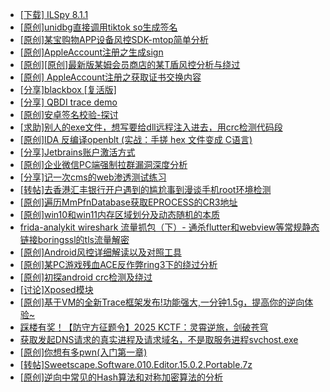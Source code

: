 + [[下载] ILSpy 8.1.1](https://bbs.kanxue.com/thread-278916.htm)
+ [[原创]unidbg直接调用tiktok so生成签名](https://bbs.kanxue.com/thread-285623.htm)
+ [[原创]某宝购物APP设备风控SDK-mtop简单分析](https://bbs.kanxue.com/thread-284241.htm)
+ [[原创]AppleAccount注册之生成sign](https://bbs.kanxue.com/thread-285959.htm)
+ [[原创][原创]最新版某姆会员商店的某T盾风控分析与绕过](https://bbs.kanxue.com/thread-286243.htm)
+ [[原创] AppleAccount注册之获取证书交换内容](https://bbs.kanxue.com/thread-285944.htm)
+ [[分享]blackbox [复活版]](https://bbs.kanxue.com/thread-286308.htm)
+ [[分享] QBDI trace demo](https://bbs.kanxue.com/thread-285857.htm)
+ [[原创]安卓签名校验-探讨](https://bbs.kanxue.com/thread-285647.htm)
+ [[求助]别人的exe文件，想写要给dll远程注入进去，用crc检测代码段](https://bbs.kanxue.com/thread-286617.htm)
+ [[原创]IDA 反编译openblt (实战：手搓 hex 文件变成 C语言)](https://bbs.kanxue.com/thread-285731.htm)
+ [[分享]Jetbrains账户激活方式](https://bbs.kanxue.com/thread-284298.htm)
+ [[原创]企业微信PC端强制拉群漏洞深度分析](https://bbs.kanxue.com/thread-286616.htm)
+ [[分享]记一次cms的web渗透测试练习](https://bbs.kanxue.com/thread-282984.htm)
+ [[转帖]去香港汇丰银行开户遇到的尴尬事到漫谈手机root环境检测](https://bbs.kanxue.com/thread-285754.htm)
+ [[原创]遍历MmPfnDatabase获取EPROCESS的CR3地址](https://bbs.kanxue.com/thread-286598.htm)
+ [[原创]win10和win11内存区域划分及动态随机的本质](https://bbs.kanxue.com/thread-282299.htm)
+ [frida-analykit   wireshark 流量抓包（下）- 通杀flutter和webview等常规静态链接boringssl的tls流量解密](https://bbs.kanxue.com/thread-286620.htm)
+ [[原创]Android风控详细解读以及对照工具](https://bbs.kanxue.com/thread-286120.htm)
+ [[原创]某PC游戏残血ACE反作弊ring3下的绕过分析](https://bbs.kanxue.com/thread-284667.htm)
+ [[原创]初探android crc检测及绕过](https://bbs.kanxue.com/thread-285790.htm)
+ [[讨论]Xposed模块](https://bbs.kanxue.com/thread-286622.htm)
+ [[原创]基于VM的全新Trace框架发布!功能强大,一分钟1.5g，提高你的逆向体验~](https://bbs.kanxue.com/thread-285471.htm)
+ [踩楼有奖！【防守方征题令】2025 KCTF：灵霄逆旅，剑破苍穹](https://bbs.kanxue.com/thread-286311.htm)
+ [获取发起DNS请求的真实进程及请求域名，不是取服务进程svchost.exe](https://bbs.kanxue.com/thread-286593.htm)
+ [[原创]你想有多pwn(入门第一章)](https://bbs.kanxue.com/thread-284127.htm)
+ [[转帖]Sweetscape.Software.010.Editor.15.0.2.Portable.7z](https://bbs.kanxue.com/thread-286309.htm)
+ [[原创]逆向中常见的Hash算法和对称加密算法的分析](https://bbs.kanxue.com/thread-265939.htm)
